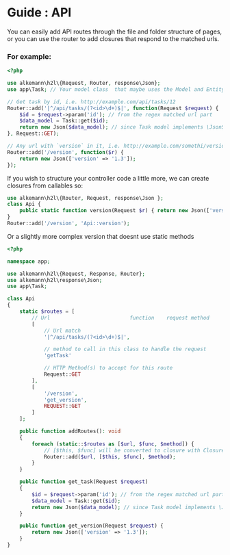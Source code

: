 # Guide : API

You can easily add API routes through the file and folder structure of pages, or you can use the router to add closures
that respond to the matched urls.

### For example:

```php
<?php

use alkemann\h2l\{Request, Router, response\Json};
use app\Task; // Your model class  that maybe uses the Model and Entity traits

// Get task by id, i.e. http://example.com/api/tasks/12
Router::add('|^/api/tasks/(?<id>\d+)$|', function(Request $request) {
    $id = $request->param('id'); // from the regex matched url part
    $data_model = Task::get($id);
    return new Json($data_model); // since Task model implements \JsonSerializable
}, Request::GET);

// Any url with `version` in it, i.e. http://example.com/somethi/versionista
Router::add('/version', function($r) {
    return new Json(['version' => '1.3']);
});
```

If you wish to structure your controller code a little more, we can create closures from callables so:

```php
use alkemann\h2l\{Router, Request, response\Json };
class Api {
    public static function version(Request $r) { return new Json(['version' => '1.0']); }
}
Router::add('/version', 'Api::version');
```

Or a slightly more complex version that doesnt use static methods

```php
<?php

namespace app;

use alkemann\h2l\{Request, Response, Router};
use alkemann\h2l\response\Json;
use app\Task;

class Api
{
    static $routes = [
        // Url                          function    request method
        [
            // Url match
            '|^/api/tasks/(?<id>\d+)$|',

            // method to call in this class to handle the request
            'getTask'

            // HTTP Method(s) to accept for this route
            Request::GET
        ],
        [
            '/version',
            'get_version',
            REQUEST::GET
        ]
    ];

    public function addRoutes(): void
    {
        foreach (static::$routes as [$url, $func, $method]) {
            // [$this, $func] will be converted to closure with Closure::fromCallable
            Router::add($url, [$this, $func], $method);
        }
    }

    public function get_task(Request $request)
    {
        $id = $request->param('id'); // from the regex matched url part
        $data_model = Task::get($id);
        return new Json($data_model); // since Task model implements \JsonSerializable
    }

    public function get_version(Request $request) {
        return new Json(['version' => '1.3']);
    }
}
```